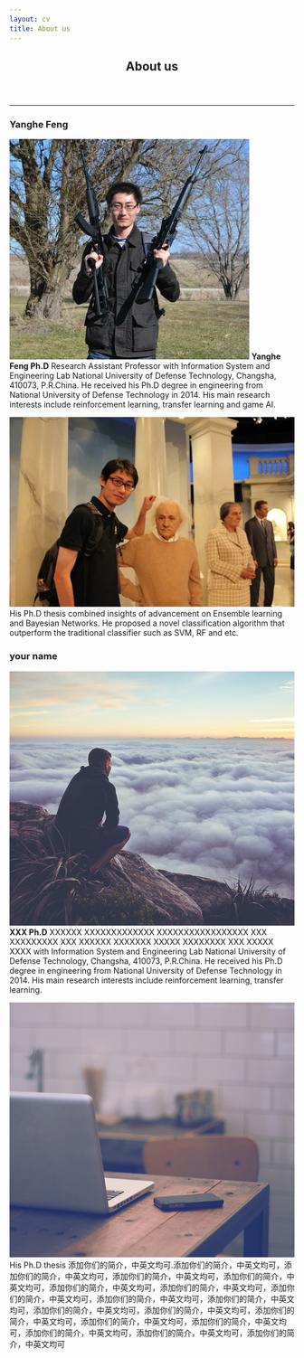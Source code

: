 ```yaml
---
layout: cv
title: About us
---
```


<!-- Main -->
<div id="main" class="alt">

<!-- One -->
<section id="one">
	<div class="inner">
		<header class="major">
			<h1>About us</h1>
		</header>

<!-- Content -->


<hr class="major" />


<!-- Yanghe Feng -->
<h3>Yanghe Feng</h3>

<p><span class="image left"><img src="assets/photo/fengyanghe.jpg" alt="" /></span>
<b>Yanghe Feng Ph.D</b> Research Assistant Professor with Information System and Engineering Lab National University of Defense Technology, Changsha, 410073, P.R.China. He received his Ph.D degree in engineering from National University of
Defense Technology in 2014. His main research interests include reinforcement learning, transfer learning and game AI.</p>
<p><span class="image right"><img src="assets/photo/fyh.jpg" alt="" /></span>His Ph.D thesis combined insights of advancement on Ensemble learning and Bayesian Networks. He proposed a novel classification algorithm that outperform the traditional classifier such as SVM, RF and etc.</p>


<!-- your name -->
<h3>your name</h3>

<p><span class="image left"><img src="assets/photo/yourPic1.jpg" alt="" /></span>
<b>XXX Ph.D</b> XXXXXX XXXXXXXXXXXXX XXXXXXXXXXXXXXXXX XXX XXXXXXXXX XXX XXXXXX XXXXXXX XXXXX XXXXXXXX XXX XXXXX XXXX with Information System and Engineering Lab National University of Defense Technology, Changsha, 410073, P.R.China. He received his Ph.D degree in engineering from National University of
Defense Technology in 2014. His main research interests include reinforcement learning, transfer learning.</p>
<p><span class="image right"><img src="assets/photo/yourPic2.jpg" alt="" /></span>His Ph.D thesis 添加你们的简介，中英文均可.添加你们的简介，中英文均可，添加你们的简介，中英文均可，添加你们的简介，中英文均可，添加你们的简介，中英文均可，添加你们的简介，中英文均可，添加你们的简介，中英文均可，添加你们的简介，中英文均可，添加你们的简介，中英文均可，添加你们的简介，中英文均可，添加你们的简介，中英文均可，添加你们的简介，中英文均可，添加你们的简介，中英文均可，添加你们的简介，中英文均可，添加你们的简介，中英文均可，添加你们的简介，中英文均可，添加你们的简介，中英文均可，添加你们的简介，中英文均可</p>